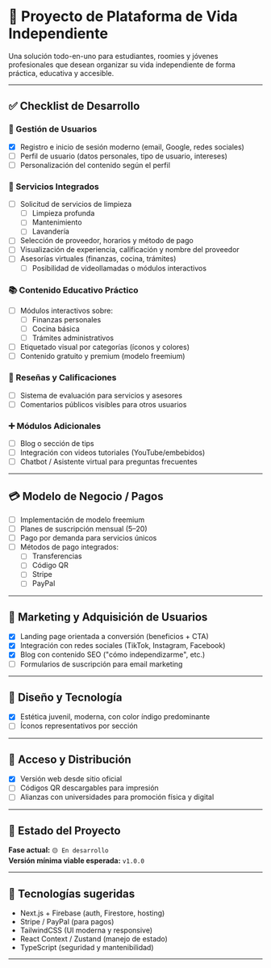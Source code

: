 # 🧩 Proyecto de Plataforma de Vida Independiente

Una solución todo-en-uno para estudiantes, roomies y jóvenes profesionales que desean organizar su vida independiente de forma práctica, educativa y accesible.

---

## ✅ Checklist de Desarrollo

### 👥 Gestión de Usuarios
- [X] Registro e inicio de sesión moderno (email, Google, redes sociales)
- [ ] Perfil de usuario (datos personales, tipo de usuario, intereses)
- [ ] Personalización del contenido según el perfil

### 🧹 Servicios Integrados
- [ ] Solicitud de servicios de limpieza
    - [ ] Limpieza profunda
    - [ ] Mantenimiento
    - [ ] Lavandería
- [ ] Selección de proveedor, horarios y método de pago
- [ ] Visualización de experiencia, calificación y nombre del proveedor
- [ ] Asesorías virtuales (finanzas, cocina, trámites)
    - [ ] Posibilidad de videollamadas o módulos interactivos

### 📚 Contenido Educativo Práctico
- [ ] Módulos interactivos sobre:
    - [ ] Finanzas personales
    - [ ] Cocina básica
    - [ ] Trámites administrativos
- [ ] Etiquetado visual por categorías (íconos y colores)
- [ ] Contenido gratuito y premium (modelo freemium)

### 🌟 Reseñas y Calificaciones
- [ ] Sistema de evaluación para servicios y asesores
- [ ] Comentarios públicos visibles para otros usuarios

### ➕ Módulos Adicionales
- [ ] Blog o sección de tips
- [ ] Integración con videos tutoriales (YouTube/embebidos)
- [ ] Chatbot / Asistente virtual para preguntas frecuentes

---

## 💳 Modelo de Negocio / Pagos
- [ ] Implementación de modelo freemium
- [ ] Planes de suscripción mensual ($5–$20)
- [ ] Pago por demanda para servicios únicos
- [ ] Métodos de pago integrados:
    - [ ] Transferencias
    - [ ] Código QR
    - [ ] Stripe
    - [ ] PayPal

---

## 🎯 Marketing y Adquisición de Usuarios
- [X] Landing page orientada a conversión (beneficios + CTA)
- [X] Integración con redes sociales (TikTok, Instagram, Facebook)
- [X] Blog con contenido SEO ("cómo independizarme", etc.)
- [ ] Formularios de suscripción para email marketing

---

## 📲 Diseño y Tecnología
- [X] Estética juvenil, moderna, con color índigo predominante
- [ ] Íconos representativos por sección

---

## 📍 Acceso y Distribución
- [X] Versión web desde sitio oficial
- [ ] Códigos QR descargables para impresión
- [ ] Alianzas con universidades para promoción física y digital

---

## 🚧 Estado del Proyecto
**Fase actual:** `🟡 En desarrollo`  
**Versión mínima viable esperada:** `v1.0.0`

---

## 📌 Tecnologías sugeridas
- Next.js + Firebase (auth, Firestore, hosting)
- Stripe / PayPal (para pagos)
- TailwindCSS (UI moderna y responsive)
- React Context / Zustand (manejo de estado)
- TypeScript (seguridad y mantenibilidad)

---
